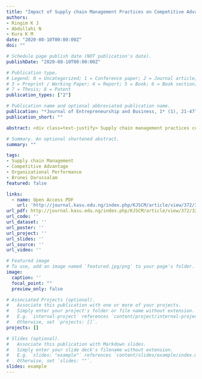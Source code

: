 ```yaml
---
title: "Impact of Supply chain Management Practices on Competitive Advantage and Performance of Food and Beverages Organizations in Brunei Darussalam"
authors:
- Ringim K J
- Abdullahi N
- Kura K M
date: "2020-08-10T00:00:00Z"
doi: ""

# Schedule page publish date (NOT publication's date).
publishDate: "2020-08-10T00:00:00Z"

# Publication type.
# Legend: 0 = Uncategorized; 1 = Conference paper; 2 = Journal article;
# 3 = Preprint / Working Paper; 4 = Report; 5 = Book; 6 = Book section;
# 7 = Thesis; 8 = Patent
publication_types: ["2"]

# Publication name and optional abbreviated publication name.
publication: "*Journal of Entrepreneurship and Business, 1* (1), 21-47"
publication_short: ""

abstract: <div class=text-justify> Supply chain management practices contributed to supply chainPerformance and activities related to supply chain management that create and enhanced level of supply chain responsiveness in competitive business marketplace. The objectives of this study were to examine the impact of supply chain management practices such as strategic supplier partnership, customer relationship, information sharing on competitive advantage and performance of Food and Beverages Organizations in Brunei Darussalam. Cross-sectional survey research on 182 sampled Foods and Beverages Organizations in Brunei Darussalam were selected from a populationof 300 using simple random sampling technique of probability sampling method. Descriptive and inferential statistics (Correlation and Regression Analysis) were employed to analyze the relationship and test the hypotheses of the study. The findings of the survey revealed that strategic supplier partnership, customer relationship, information sharing have related to competitive advantage and performance of Food and Beverages Organizations in Brunei Darussalam. In addition, strategic supplier partnership, customer relationship, information sharing have significant and positive impact on competitive advantage and performance. Strategic supplier’s partnership was found to be insignificant with organizational performance. The outcome of this study provides vital information on the influence and impact of Supply chain Management Practices dimensions on competitive advantage and performance of Food and Beverages Organizations. The managerial implication of this study is for Food and Beverages Organizations. In Brunei to focus on practical customer relationship and information sharing with partners to ensure organization’s competitive advantage and performance.. </div>

# Summary. An optional shortened abstract.
summary: ""

tags: 
- Supply chain Management
- Competitive Advantage 
- Organizational Performance 
- Brunei Darussalam
featured: false

links:
  - name: Open Access PDF 
    url: 'http://journal.kasu.edu.ng/index.php/KJSCM/article/view/372/321'
url_pdf: http://journal.kasu.edu.ng/index.php/KJSCM/article/view/372/321
url_code: ''
url_dataset: ''
url_poster: ''
url_project: ''
url_slides: ''
url_source: ''
url_video: ''

# Featured image
# To use, add an image named `featured.jpg/png` to your page's folder. 
image:
  caption: ''
  focal_point: ""
  preview_only: false

# Associated Projects (optional).
#   Associate this publication with one or more of your projects.
#   Simply enter your project's folder or file name without extension.
#   E.g. `internal-project` references `content/project/internal-project/index.md`.
#   Otherwise, set `projects: []`.
projects: []

# Slides (optional).
#   Associate this publication with Markdown slides.
#   Simply enter your slide deck's filename without extension.
#   E.g. `slides: "example"` references `content/slides/example/index.md`.
#   Otherwise, set `slides: ""`.
slides: example
---
```



